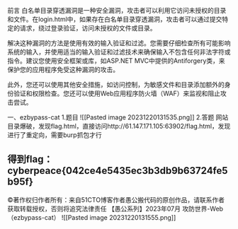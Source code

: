 前言
白名单目录穿透漏洞是一种安全漏洞，攻击者可以利用它访问未授权的目录和文件。在login.html中，如果存在白名单目录穿透漏洞，攻击者可以通过提交特定的请求，绕过登录验证，访问未授权的文件或目录。

解决这种漏洞的方法是使用有效的输入验证和过滤。您需要仔细检查所有可能影响系统的输入，并使用适当的输入验证和过滤技术来确保输入不包含任何非法字符或指令。建议您使用安全框架或库，如ASP.NET MVC中提供的Antiforgery类，来保护您的应用程序免受这种漏洞的攻击。

此外，您还可以使用其他安全措施，如访问控制，为敏感文件和目录添加额外的身份验证和权限检查。您还可以使用Web应用程序防火墙（WAF）来监视和阻止攻击尝试。

一、ezbypass-cat
1.题目
![[Pasted image 20231220131535.png]]
2.答题
网站目录爆破，发现flag.html，直接访问http://61.147.171.105:63902/flag.html，发现进行了重定向，需要burp抓包才行

得到flag：cyberpeace{042ce4e5435ec3b3db9b63724fe5b95f}
-----------------------------------
©著作权归作者所有：来自51CTO博客作者愚公搬代码的原创作品，请联系作者获取转载授权，否则将追究法律责任
【愚公系列】2023年07月 攻防世界-Web（ezbypass-cat）
![[Pasted image 20231220131555.png]]